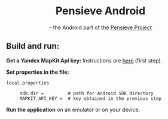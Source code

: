 <div align="center">
    <h1>Pensieve Android</h1>
    <p>- the Android part of the <a href="https://github.com/pensieve-project">Pensieve Project</a></p>
<!--     <a href="#dependencies">Dependencies</a> •
    <a href="#build-and-run">Build and run</a> -->
    <h2></h2>
</div>

## Build and run:
**Get a Yandex MapKit Api key:** Instructions are [here](https://yandex.ru/maps-api/docs/mapkit/android/generated/getting_started.html) (first step).

**Set properties in the file:**

`local.properties`

         sdk.dir =         # path for Android SDK directory
         MAPKIT_API_KEY =  # key obtained in the previous step

**Run the application** on an emulator or on your device.
